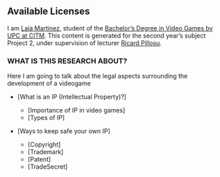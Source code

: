 ## Available Licenses

I am [Laia Martinez](https://www.linkedin.com/in/laia-martinez-motis-a01647173/), student of the [Bachelor’s Degree in
Video Games by UPC at CITM](https://www.citm.upc.edu/ing/estudis/graus-videojocs/). This content is generated for the second year’s subject Project 2, under supervision of lecturer [Ricard Pillosu](https://es.linkedin.com/in/ricardpillosu).


### WHAT IS THIS RESEARCH ABOUT?

Here I am going to talk about the legal aspects surrounding the development of a videogame

- [What is an IP (Intellectual Property)?]

     - [Importance of IP in video games]
     - [Types of IP]

- [Ways to keep safe your own IP]
     - [Copyright]
     - [Trademark]
     - [Patent]
     - [TradeSecret]
